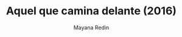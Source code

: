 ---
title: "Aquel que camina delante (2016)"
subtitle: "Mayana Redin"
displayImg: "img/covers/Aquel que camina delante, 2016, Mayana Redin.jpg"
noURL: true
---